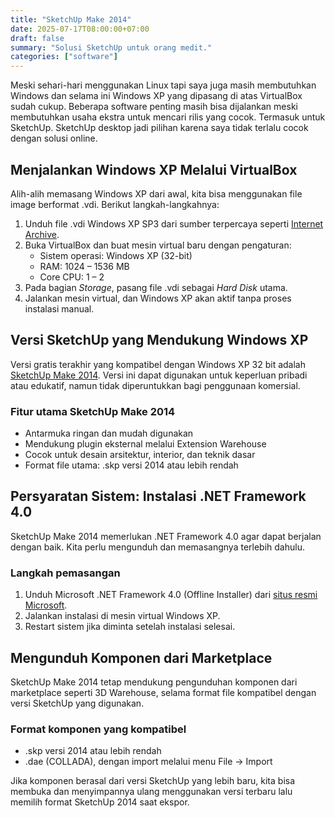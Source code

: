 ```yaml
---
title: "SketchUp Make 2014"
date: 2025-07-17T08:00:00+07:00
draft: false
summary: "Solusi SketchUp untuk orang medit."
categories: ["software"]
---
```


Meski sehari-hari menggunakan Linux tapi saya juga masih membutuhkan Windows dan selama ini Windows XP yang dipasang di atas VirtualBox sudah cukup. Beberapa software penting masih bisa dijalankan meski membutuhkan usaha ekstra untuk mencari rilis yang cocok. Termasuk untuk SketchUp. SketchUp desktop jadi pilihan karena saya tidak terlalu cocok dengan solusi online.

## Menjalankan Windows XP Melalui VirtualBox

Alih-alih memasang Windows XP dari awal, kita bisa menggunakan file image berformat .vdi. Berikut langkah-langkahnya:

1. Unduh file .vdi Windows XP SP3 dari sumber terpercaya seperti [Internet Archive](https://archive.org/details/xp51_20191108).
2. Buka VirtualBox dan buat mesin virtual baru dengan pengaturan:
   - Sistem operasi: Windows XP (32-bit)
   - RAM: 1024 – 1536 MB
   - Core CPU: 1 – 2
3. Pada bagian *Storage*, pasang file .vdi sebagai *Hard Disk* utama.
4. Jalankan mesin virtual, dan Windows XP akan aktif tanpa proses instalasi manual.

## Versi SketchUp yang Mendukung Windows XP

Versi gratis terakhir yang kompatibel dengan Windows XP 32 bit adalah [SketchUp Make 2014](https://web.archive.org/web/20150522031210/http://dl.trimble.com/sketchup/2014/en/SketchUpMake-2014-1-1282-61130-en.exe). Versi ini dapat digunakan untuk keperluan pribadi atau edukatif, namun tidak diperuntukkan bagi penggunaan komersial.

### Fitur utama SketchUp Make 2014

- Antarmuka ringan dan mudah digunakan
- Mendukung plugin eksternal melalui Extension Warehouse
- Cocok untuk desain arsitektur, interior, dan teknik dasar
- Format file utama: .skp versi 2014 atau lebih rendah

## Persyaratan Sistem: Instalasi .NET Framework 4.0

SketchUp Make 2014 memerlukan .NET Framework 4.0 agar dapat berjalan dengan baik. Kita perlu mengunduh dan memasangnya terlebih dahulu.

### Langkah pemasangan

1. Unduh Microsoft .NET Framework 4.0 (Offline Installer) dari [situs resmi Microsoft](https://www.microsoft.com/en-us/download/details.aspx?id=17718).
2. Jalankan instalasi di mesin virtual Windows XP.
3. Restart sistem jika diminta setelah instalasi selesai.

## Mengunduh Komponen dari Marketplace

SketchUp Make 2014 tetap mendukung pengunduhan komponen dari marketplace seperti 3D Warehouse, selama format file kompatibel dengan versi SketchUp yang digunakan.

### Format komponen yang kompatibel

- .skp versi 2014 atau lebih rendah
- .dae (COLLADA), dengan import melalui menu File → Import

Jika komponen berasal dari versi SketchUp yang lebih baru, kita bisa membuka dan menyimpannya ulang menggunakan versi terbaru lalu memilih format SketchUp 2014 saat ekspor.